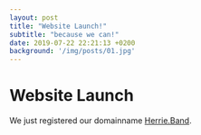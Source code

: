 ```yaml
---
layout: post
title: "Website Launch!"
subtitle: "because we can!"
date: 2019-07-22 22:21:13 +0200
background: '/img/posts/01.jpg'
---
```


# Website Launch

We just registered our domainname [Herrie.Band](https://herrie.band/ "Herrie.Band").
